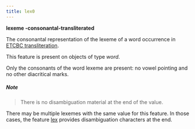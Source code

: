 ```yaml
---
title: lex0
---
```


**lexeme -consonantal-transliterated**


The consonantal representation of the lexeme of a word occurrence in
[ETCBC transliteration](https://shebanq.ancient-data.org/shebanq/static/docs/ETCBC4-transcription.pdf).

This feature is present on objects of type *word*.

Only the consonants of the word lexeme are present: no vowel pointing and no other diacritical marks.

##### Note
> There is no disambiguation material at the end of the value.

There may be multiple lexemes with the same value for this feature.
In those cases, the feature [lex](lex) provides disambiguation characters at the end.
